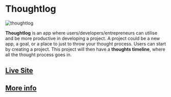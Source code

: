 # Thoughtlog

![thoughtlog](https://i.imgur.com/HVBHTYO.png)

**Thoughtlog** is an app where users/developers/entrepreneurs can utilise and be more productive in developing a project. A project could be a new app, a goal, or a place to just to throw your thought process. Users can start by creating a project. This project will then have a **thoughts timeline**, where all the thought process goes in.

## [Live Site](http://thoughtlogger.herokuapp.com)

## [More info](https://aminroslan.com/projects/3)
